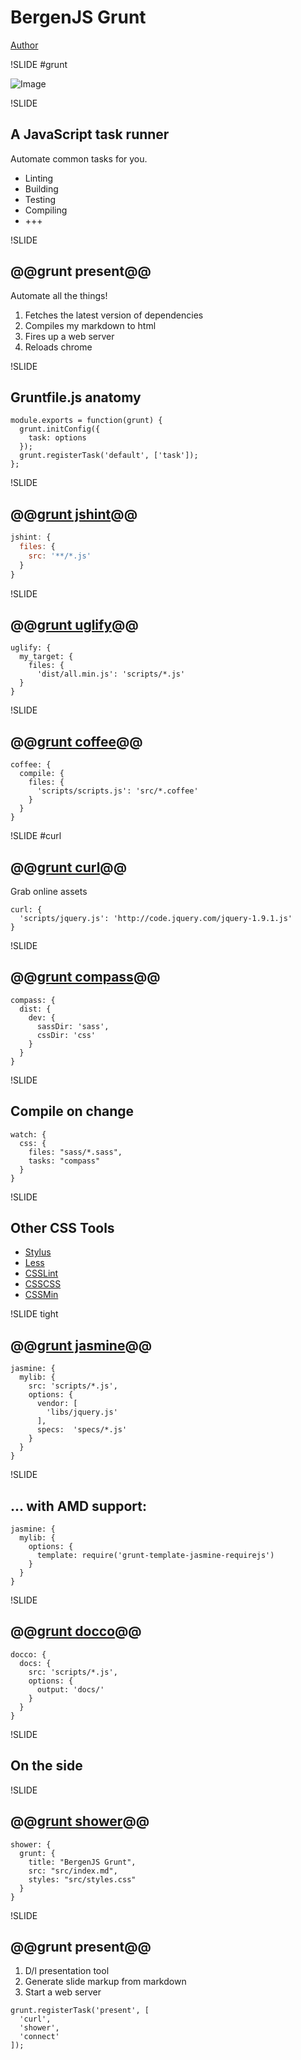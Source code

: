 # BergenJS Grunt

[Author](http://raymondjulin.com/)

!SLIDE #grunt

![Image](images/grunt-logo.png)

!SLIDE

## A JavaScript task runner

Automate common tasks for you.

* Linting
* Building
* Testing
* Compiling
* +++

!SLIDE

## @@grunt present@@

Automate all the things!

1. Fetches the latest version of dependencies
2. Compiles my markdown to html
3. Fires up a web server
4. Reloads chrome

!SLIDE

## Gruntfile.js anatomy

```
module.exports = function(grunt) {
  grunt.initConfig({
    task: options
  });
  grunt.registerTask('default', ['task']);
};
```

!SLIDE

## @@[grunt jshint](https://npmjs.org/package/grunt-contrib-jshint)@@

```js
jshint: {
  files: {
    src: '**/*.js'
  }
}
```

!SLIDE
## @@[grunt uglify](https://npmjs.org/package/grunt-contrib-uglify)@@
```
uglify: {
  my_target: {
    files: {
      'dist/all.min.js': 'scripts/*.js'
  }
}
```

!SLIDE

## @@[grunt coffee](https://npmjs.org/package/grunt-contrib-coffee)@@

```
coffee: {
  compile: {
    files: {
      'scripts/scripts.js': 'src/*.coffee'
    }
  }
}
```

!SLIDE #curl

## @@[grunt curl](https://npmjs.org/package/grunt-curl)@@
Grab online assets
```
curl: {
  'scripts/jquery.js': 'http://code.jquery.com/jquery-1.9.1.js'
}
```

!SLIDE

## @@[grunt compass](https://npmjs.org/package/grunt-contrib-compass)@@

```
compass: {
  dist: {
    dev: {
      sassDir: 'sass',
      cssDir: 'css'
    }
  }
}
```

!SLIDE

## Compile on change

```
watch: {
  css: {
    files: "sass/*.sass",
    tasks: "compass"
  }
}
```

!SLIDE

## Other CSS Tools

* [Stylus](https://npmjs.org/package/grunt-contrib-stylus)
* [Less](https://npmjs.org/package/grunt-recess)
* [CSSLint](https://npmjs.org/package/grunt-contrib-csslint)
* [CSSCSS](https://npmjs.org/package/grunt-csscss)
* [CSSMin](https://npmjs.org/package/grunt-contrib-cssmin)

!SLIDE tight

## @@[grunt jasmine](https://npmjs.org/package/grunt-contrib-jasmine)@@

```
jasmine: {
  mylib: {
    src: 'scripts/*.js',
    options: {
      vendor: [
        'libs/jquery.js'
      ],
      specs:  'specs/*.js'
    }
  }
}
```

!SLIDE

## ... with AMD support:

```
jasmine: {
  mylib: {
    options: {
      template: require('grunt-template-jasmine-requirejs')
    }
  }
}
```

!SLIDE

## @@[grunt docco](https://npmjs.org/package/grunt-docco)@@

```
docco: {
  docs: {
    src: 'scripts/*.js',
    options: {
      output: 'docs/'
    }
  }
}
```

!SLIDE

## On the side

!SLIDE

## @@[grunt shower](https://npmjs.org/package/grunt-shower-markdown)@@

```
shower: {
  grunt: {
    title: "BergenJS Grunt",
    src: "src/index.md",
    styles: "src/styles.css"
  }
}
```

!SLIDE

## @@grunt present@@
1. D/l presentation tool
2. Generate slide markup from markdown
3. Start a web server

```
grunt.registerTask('present', [
  'curl',
  'shower',
  'connect'
]);
```
